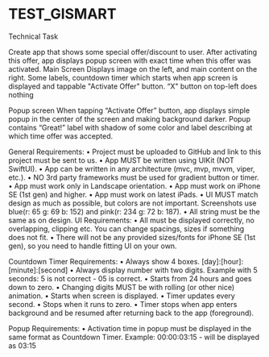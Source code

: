 # TEST_GISMART

Technical Task

Create app that shows some special offer/discount to user. After activating this offer, app displays
popup screen with exact time when this offer was activated.
Main Screen
Displays image on the left, and main content on the right. Some labels, countdown timer which
starts when app screen is displayed and tappable "Activate Offer" button. “X" button on top-left
does nothing

Popup screen
When tapping “Activate Offer” button, app displays simple popup in the center of the screen and
making background darker. Popup contains “Great!” label with shadow of some color and label
describing at which time offer was accepted.

General Requirements:
• Project must be uploaded to GitHub and link to this project must be sent to us.
• App MUST be written using UIKit (NOT SwiftUI).
• App can be written in any architecture (mvc, mvp, mvvm, viper, etc.).
• NO 3rd party frameworks must be used for gradient button or timer.
• App must work only in Landscape orientation.
• App must work on iPhone SE (1st gen) and higher.
• App must work on latest iPads.
• UI MUST match design as much as possible, but colors are not important. Screenshots use
blue(r: 65 g: 69 b: 152) and pink(r: 234 g: 72 b: 187).
• All string must be the same as on design.
UI Requirements:
• All must be displayed correctly, no overlapping, clipping etc. You can change spacings, sizes if
something does not fit.
• There will not be any provided sizes/fonts for iPhone SE (1st gen), so you need to handle fitting
UI on your own.

Countdown Timer Requirements:
• Always show 4 boxes. [day]:[hour]:[minute]:[second]
• Always display number with two digits. Example with 5 seconds: 5 is not correct - 05 is
correct.
• Starts from 24 hours and goes down to zero.
• Changing digits MUST be with rolling (or other nice) animation.
• Starts when screen is displayed.
• Timer updates every second.
• Stops when it runs to zero.
• Timer stops when app enters background and be resumed after returning back to the app
(foreground).

Popup Requirements:
• Activation time in popup must be displayed in the same format as Countdown Timer. Example:
00:00:03:15 - will be displayed as 03:15
